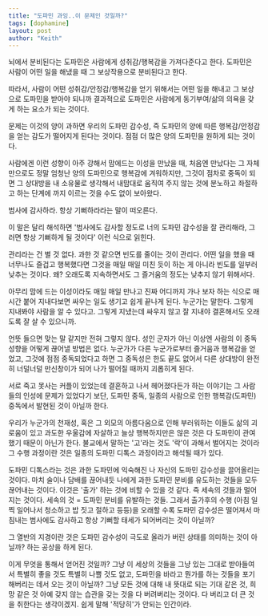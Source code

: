 ```yaml
---
title: "도파민 과잉..이 문제인 것일까?"
tags: [dophamine]
layout: post
author: "Keith"
---
```


뇌에서 분비된다는 도파민은 사람에게 성취감/행복감을 가져다준다고 한다. 도파민은 사람이 어떤 일을 해냈을 때 그 보상작용으로 분비된다고 한다. 

따라서, 사람이 어떤 성취감/안정감/행복감을 얻기 위해서는 어떤 일을 해내고 그 보상으로 도파민을 받아야 되니까 결과적으로 도파민은 사람에게 동기부여/삶의 의욕을 갖게 하는 요소가 되는 것이다.

문제는 이것의 양이 과하면 우리의 도파민 감수성, 즉 도파민의 양에 따른 행복감/안정감을 얻는 감도가 떨어지게 된다는 것이다. 점점 더 많은 양의 도파민을 원하게 되는 것이다. 

사람에겐 이런 성향이 아주 강해서 맘에드는 이성을 만났을 때, 처음엔 만났다는 그 자체만으로도 정말 엄청난 양의 도파민으로 행복감에 겨워하지만, 그것이 점차로 중독이 되면 그 상대방을 내 소유물로 생각해서 내맘대로 움직여 주지 않는 것에 분노하고 좌절하고 하는 단계에 까지 이르는 것을 수도 없이 보아왔다. 

범사에 감사하라. 항상 기뻐하라라는 말이 떠오른다. 

이 말은 달리 해석하면 '범사에도 감사할 정도로 너의 도파민 감수성을 잘 관리해라, 그러면 항상 기뻐하게 될 것이다' 이런 식으로 읽힌다. 

관리라는 건 별 것 없다. 과한 것 같으면 빈도를 줄이는 것이 관리다. 어떤 일을 했을 때 너무나도 즐겁고 행복했다면 그것을 매일 매일 미친 듯이 하는 게 아니라 빈도를 일부러 낮추는 것이다. 왜? 오래도록 지속하면서도 그 즐거움의 정도는 낮추지 않기 위해서다.

아무리 맘에 드는 이성이라도 매일 매일 만나고 진짜 어디까지 가나 보자 하는 식으로 매시간 붙어 지내다보면 싸우는 일도 생기고 쉽게 끝나게 된다. 누군가는 말한다. 그렇게 지내봐야 사람을 알 수 있다고. 그렇게 지냈는데 싸우지 않고 잘 지내야 결혼해서도 오래도록 잘 살 수 있으니까. 

언뜻 들으면 맞는 말 같지만 전혀 그렇지 않다. 성인 군자가 아닌 이상엔 사람의 이 중독성향을 어떻게 끊어낼 방법은 없다. 누군가가 다른 누군가로부터 즐거움과 행복감을 얻었고, 그것에 점점 중독되었다고 하면 그 중독성은 한도 끝도 없어서 다른 상대방이 완전히 너덜너덜 만신창이가 되어 나가 떨어질 때까지 괴롭히게 된다. 

서로 죽고 못사는 커플이 있었는데 결혼하고 나서 헤어졌다든가 하는 이야기는 그 사람들의 인성에 문제가 있었다기 보단, 도파민 중독, 일종의 사람으로 인한 행복감(도파민) 중독에서 발현된 것이 아닐까 한다. 

우리가 누군가의 천재성, 혹은 그 외모의 아름다움으로 인해 부러워하는 이들도 삶의 괴로움이 있고 과도한 우울감에 자살하고 늘상 행복하지만은 않은 것은 다 도파민이 관여했기 때문이 아닌가 한다. 불교에서 말하는 '고'라는 것도 '락'이 과해서 벌어지는 것이라 그 수행 과정이란 것은 일종의 도파민 디톡스 과정이라고 해석될 때가 있다.

도파민 디톡스라는 것은 과한 도파민에 익숙해진 나 자신의 도파민 감수성을 끌어올리는 것이다. 마치 술이나 담배를 끊어내듯 나에게 과한 도파민 분비를 유도하는 것들을 모두 끊어내는 것이다. 이것은 '출가' 하는 것에 비할 수 있을 것 같다. 즉 세속의 것들과 멀어지는 것이다. 세속의 것 = 도파민 분비를 유발하는 것들. 그래서 출가후의 수행 (아침 일찍 일어나서 청소하고 밥 짓고 절하고 등등)을 오래할 수록 도파민 감수성은 떨어져서 마침내는 범사에도 감사하고 항상 기뻐할 태세가 되어버리는 것이 아닐까?

그 열반의 지경이란 것은 도파민 감수성이 극도로 올라가 버린 상태를 의미하는 것이 아닐까? 하는 공상을 하게 된다. 

이게 무엇을 통해서 얻어진 것일까? 그냥 이 세상의 것들을 그냥 있는 그대로 받아들여서 특별히 좋을 것도 특별히 나쁠 것도 없고, 도파민을 바라고 뭔가를 하는 것들을 포기해버리는 데서 오는 것이 아닐까? 그냥 모든 것에 대해 내 뜻대로 되는 기대 같은 것, 희망 같은 것 아예 갖지 않는 습관을 갖는 것을 다 버려버리는 것이다. 다 버리고 더 큰 것을 취한다는 생각이겠지. 쉽게 말해 '적당히'가 안되는 인간이라.